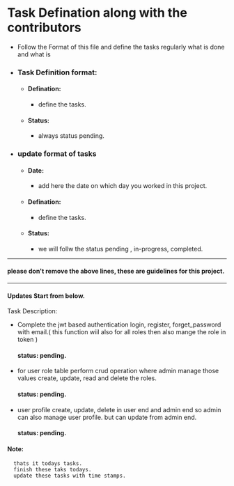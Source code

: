 # Task Defination along with the contributors

- Follow the Format of this file and define the tasks regularly what is done and what is 
- ### Task Definition format:
  - #### Defination: 
    - define the tasks.
  - #### Status: 
    - always status pending.

- ### update format of tasks 
  - #### Date: 
    -  add here the date on which day you worked in this project.
  - #### Defination: 
    - define the tasks.
  - #### Status: 
    - we will follw the status pending , in-progress, completed.

------------------------------------------------------------------------------------------------
#### please don't remove the above lines, these are guidelines for this project.
------------------------------------------------------------------------------------------------
#### Updates Start from below.

Task Description:
  - Complete the jwt based authentication
    login, register, forget_password with email.( this function wiil also for all roles then also mange the role in token )
    #### status: pending.
  - for user role table
    perform crud operation where admin  manage those values create, update, read and delete the roles.
    #### status: pending.
  - user profile create, update, delete in user end and admin end so admin can also manage user profile.
    but can update from admin end.
    #### status: pending.
  #### Note:  
      thats it todays tasks.
      finish these taks todays.
      update these tasks with time stamps.





